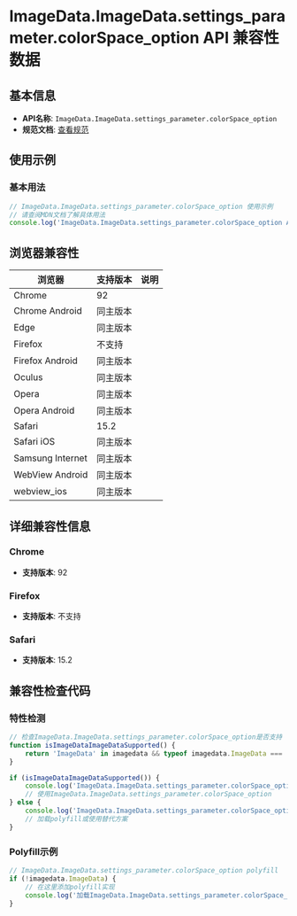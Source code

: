 # ImageData.ImageData.settings_parameter.colorSpace_option API 兼容性数据

## 基本信息

- **API名称**: `ImageData.ImageData.settings_parameter.colorSpace_option`
- **规范文档**: [查看规范](https://html.spec.whatwg.org/multipage/canvas.html#dom-predefinedcolorspace-srgb)

## 使用示例

### 基本用法

```javascript
// ImageData.ImageData.settings_parameter.colorSpace_option 使用示例
// 请查阅MDN文档了解具体用法
console.log('ImageData.ImageData.settings_parameter.colorSpace_option API');
```

## 浏览器兼容性

| 浏览器 | 支持版本 | 说明 |
|--------|----------|------|
| Chrome | 92 |  |
| Chrome Android | 同主版本 |  |
| Edge | 同主版本 |  |
| Firefox | 不支持 |  |
| Firefox Android | 同主版本 |  |
| Oculus | 同主版本 |  |
| Opera | 同主版本 |  |
| Opera Android | 同主版本 |  |
| Safari | 15.2 |  |
| Safari iOS | 同主版本 |  |
| Samsung Internet | 同主版本 |  |
| WebView Android | 同主版本 |  |
| webview_ios | 同主版本 |  |

## 详细兼容性信息

### Chrome

- **支持版本**: 92

### Firefox

- **支持版本**: 不支持

### Safari

- **支持版本**: 15.2

## 兼容性检查代码

### 特性检测

```javascript
// 检查ImageData.ImageData.settings_parameter.colorSpace_option是否支持
function isImageDataImageDataSupported() {
    return 'ImageData' in imagedata && typeof imagedata.ImageData === 'function';
}

if (isImageDataImageDataSupported()) {
    console.log('ImageData.ImageData.settings_parameter.colorSpace_option 支持');
    // 使用ImageData.ImageData.settings_parameter.colorSpace_option
} else {
    console.log('ImageData.ImageData.settings_parameter.colorSpace_option 不支持，需要polyfill');
    // 加载polyfill或使用替代方案
}
```

### Polyfill示例

```javascript
// ImageData.ImageData.settings_parameter.colorSpace_option polyfill
if (!imagedata.ImageData) {
    // 在这里添加polyfill实现
    console.log('加载ImageData.ImageData.settings_parameter.colorSpace_option polyfill');
}
```

